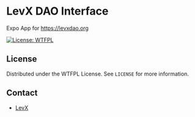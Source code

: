 # LevX DAO Interface
Expo App for https://levxdao.org

[![License: WTFPL](http://www.wtfpl.net/wp-content/uploads/2012/12/wtfpl-badge-3.png)](http://www.wtfpl.net/)

## License

Distributed under the WTFPL License. See `LICENSE` for more information.

## Contact

* [LevX](https://twitter.com/LevxApp/)
